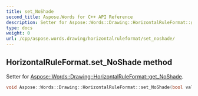 ```yaml
---
title: set_NoShade
second_title: Aspose.Words for C++ API Reference
description: Setter for Aspose::Words::Drawing::HorizontalRuleFormat::get_NoShade. 
type: docs
weight: 0
url: /cpp/aspose.words.drawing/horizontalruleformat/set_noshade/
---
```

## HorizontalRuleFormat.set_NoShade method


Setter for [Aspose::Words::Drawing::HorizontalRuleFormat::get_NoShade](../get_noshade/).

```cpp
void Aspose::Words::Drawing::HorizontalRuleFormat::set_NoShade(bool value)
```

